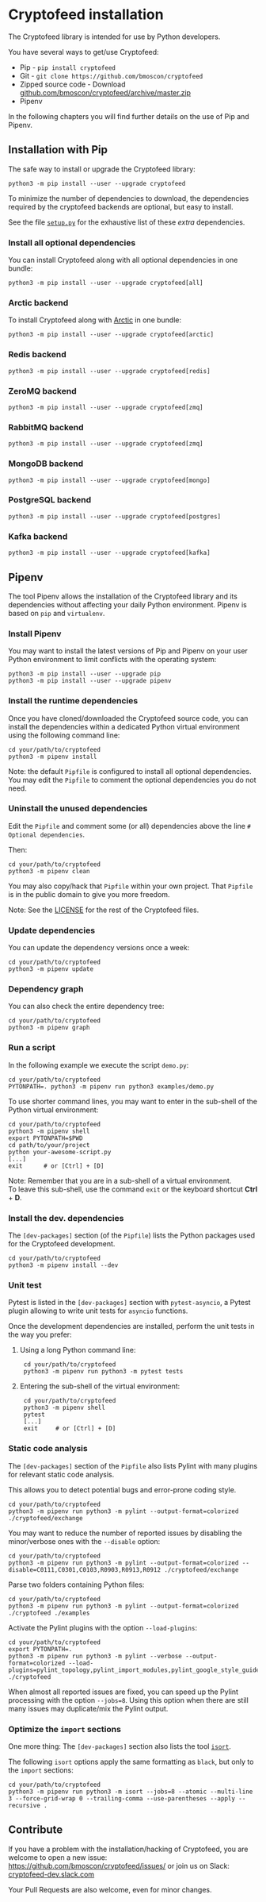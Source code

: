 # Cryptofeed installation
 
The Cryptofeed library is intended for use by Python developers.

You have several ways to get/use Cryptofeed:

* Pip - `pip install cryptofeed`
* Git - `git clone https://github.com/bmoscon/cryptofeed`
* Zipped source code - Download [github.com/bmoscon/cryptofeed/archive/master.zip](https://github.com/bmoscon/cryptofeed/archive/master.zip)
* Pipenv

In the following chapters you will find further details
on the use of Pip and Pipenv.


## Installation with Pip

The safe way to install or upgrade the Cryptofeed library:

    python3 -m pip install --user --upgrade cryptofeed

To minimize the number of dependencies to download,
the dependencies required by the cryptofeed backends are optional, but easy to install.

See the file [`setup.py`](https://github.com/bmoscon/cryptofeed/blob/master/setup.py#L60)
for the exhaustive list of these *extra* dependencies.

### Install all optional dependencies

You can install Cryptofeed along with all optional dependencies in one bundle:

    python3 -m pip install --user --upgrade cryptofeed[all]


### Arctic backend

To install Cryptofeed along with
[Arctic](https://github.com/man-group/arctic/) in one bundle:

    python3 -m pip install --user --upgrade cryptofeed[arctic]

### Redis backend

    python3 -m pip install --user --upgrade cryptofeed[redis]

### ZeroMQ backend

    python3 -m pip install --user --upgrade cryptofeed[zmq]

### RabbitMQ backend

    python3 -m pip install --user --upgrade cryptofeed[zmq]

### MongoDB backend

    python3 -m pip install --user --upgrade cryptofeed[mongo]

### PostgreSQL backend

    python3 -m pip install --user --upgrade cryptofeed[postgres]

### Kafka backend

    python3 -m pip install --user --upgrade cryptofeed[kafka]


## Pipenv

The tool Pipenv allows the installation of
the Cryptofeed library and its dependencies
without affecting your daily Python environment.
Pipenv is based on `pip` and `virtualenv`.

### Install Pipenv

You may want to install the latest versions of Pip and Pipenv
on your user Python environment to limit conflicts with the operating system:

    python3 -m pip install --user --upgrade pip
    python3 -m pip install --user --upgrade pipenv

### Install the runtime dependencies

Once you have cloned/downloaded the Cryptofeed source code,
you can install the dependencies
within a dedicated Python virtual environment
using the following command line:

    cd your/path/to/cryptofeed
    python3 -m pipenv install

Note: the default `Pipfile` is configured to install all optional dependencies.
You may edit the `Pipfile` to comment the optional dependencies you do not need.

### Uninstall the unused dependencies

Edit the `Pipfile` and comment some (or all)
dependencies above the line `# Optional dependencies`.

Then:

    cd your/path/to/cryptofeed
    python3 -m pipenv clean

You may also copy/hack that `Pipfile` within your own project.
That `Pipfile` is in the public domain to give you more freedom.

Note: See the [LICENSE](https://github.com/bmoscon/cryptofeed/blob/master/LICENSE)
for the rest of the Cryptofeed files.

### Update dependencies

You can update the dependency versions once a week:

    cd your/path/to/cryptofeed
    python3 -m pipenv update

### Dependency graph

You can also check the entire dependency tree:

    cd your/path/to/cryptofeed
    python3 -m pipenv graph

### Run a script
 
In the following example we execute the script `demo.py`:

    cd your/path/to/cryptofeed
    PYTONPATH=. python3 -m pipenv run python3 examples/demo.py

To use shorter command lines,
you may want to enter in the sub-shell of the
Python virtual environment:

    cd your/path/to/cryptofeed
    python3 -m pipenv shell
    export PYTONPATH=$PWD
    cd path/to/your/project
    python your-awesome-script.py
    [...]
    exit      # or [Ctrl] + [D]
 
Note: Remember that you are in a sub-shell of a virtual environment. <br>
To leave this sub-shell, use the command `exit`
or the keyboard shortcut **<kdb>Ctrl</kdb>** + **<kdb>D</kdb>**.


### Install the dev. dependencies

The `[dev-packages]` section (of the `Pipfile`) lists
the Python packages used for the Cryptofeed development.

    cd your/path/to/cryptofeed
    python3 -m pipenv install --dev

### Unit test

Pytest is listed in the `[dev-packages]` section with
`pytest-asyncio`, a Pytest plugin allowing
to write unit tests for `asyncio` functions.

Once the development dependencies are installed,
perform the unit tests in the way you prefer:

1. Using a long Python command line:

        cd your/path/to/cryptofeed
        python3 -m pipenv run python3 -m pytest tests

2. Entering the sub-shell of the virtual environment:

        cd your/path/to/cryptofeed
        python3 -m pipenv shell
        pytest
        [...]
        exit     # or [Ctrl] + [D]

### Static code analysis

The `[dev-packages]` section of the `Pipfile` also lists
Pylint with many plugins for relevant static code analysis.

This allows you to detect potential bugs and error-prone coding style.

    cd your/path/to/cryptofeed
    python3 -m pipenv run python3 -m pylint --output-format=colorized ./cryptofeed/exchange

You may want to reduce the number of reported issues
by disabling the minor/verbose ones with the `--disable` option:

    cd your/path/to/cryptofeed
    python3 -m pipenv run python3 -m pylint --output-format=colorized --disable=C0111,C0301,C0103,R0903,R0913,R0912 ./cryptofeed/exchange

Parse two folders containing Python files:

    cd your/path/to/cryptofeed
    python3 -m pipenv run python3 -m pylint --output-format=colorized ./cryptofeed ./examples

Activate the Pylint plugins with the option `--load-plugins`:

    cd your/path/to/cryptofeed
    export PYTONPATH=.
    python3 -m pipenv run python3 -m pylint --verbose --output-format=colorized --load-plugins=pylint_topology,pylint_import_modules,pylint_google_style_guide_imports_enforcing,pylint_unittest,pylint_requests,pylint_args,string_spaces_checkers ./cryptofeed

When almost all reported issues are fixed,
you can speed up the Pylint processing with the option `--jobs=8`.
Using this option when there are still many issues
may duplicate/mix the Pylint output.

### Optimize the `import` sections

One more thing: The `[dev-packages]` section also lists the tool
[`isort`](https://timothycrosley.github.io/isort/).

The following `isort` options apply the same formatting as `black`,
but only to the `import` sections:

    cd your/path/to/cryptofeed
    python3 -m pipenv run python3 -m isort --jobs=8 --atomic --multi-line 3 --force-grid-wrap 0 --trailing-comma --use-parentheses --apply --recursive .

## Contribute

If you have a problem with the installation/hacking of Cryptofeed,
you are welcome to open a new issue: https://github.com/bmoscon/cryptofeed/issues/
or join us on Slack: [cryptofeed-dev.slack.com](https://join.slack.com/t/cryptofeed-dev/shared_invite/enQtNjY4ODIwODA1MzQ3LTIzMzY3Y2YxMGVhNmQ4YzFhYTc3ODU1MjQ5MDdmY2QyZjdhMGU5ZDFhZDlmMmYzOTUzOTdkYTZiOGUwNGIzYTk)

Your Pull Requests are also welcome, even for minor changes.
